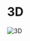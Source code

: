 # 3D
![3D](https://user-images.githubusercontent.com/106437503/230797227-5b2ac5d7-b5b2-4f58-a02c-7e8b19b648ae.png)
